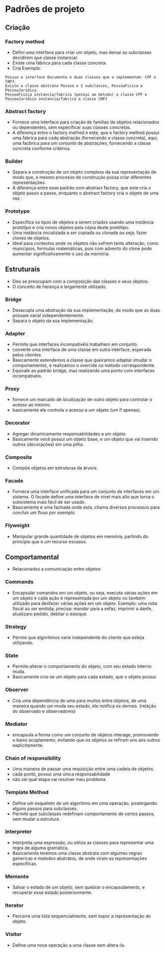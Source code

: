 # Padrões de projeto

## Criação
### Factory method
- Defini uma interface para criar um objeto, mas deixar as subclasses decidirem que classe instanciar.
- Existe uma fábrica para cada classe concreta.
- Cria 
Exemplo:
```
Possuo a interface Documento e duas classes que a implementam: CPF e CNPJ.
Existe a classe abstrata Pessoa e 2 subclasses, PessoaFisica e PessoaJuridica.
PessoaFisica instancia/fabrica (possui um método) a classe CPF e PessoaJuridica instancia/fabrica a classe CNPJ
```

### Abstract factory
- Fornece uma interface para criação de famílias de objetos relacionados ou dependentes, sem especificar suas classes concretas. 
- A diferença entre o factory method e este, que o factory method possui uma fabrica para cada abstração (fornecendo a classe concreta), aqui, uma facbrica para um conjunto de abstrações, fornecendo a classe concreta conforme critérios.

### Builder
- Separa a construção de um objeto complexo da sua representação de modo que, o mesmo processo de construção possa criar diferentes representações.
- A diferença entre esse padrão com abstract factory, que este cria o objeto passo a passo, enquanto o abstract factory cria o objeto de uma vez.

### Prototype
- Especifica os tipos de objetos a serem criados usando uma instância protótipo e cria novos objetos pela cópia deste protótipo.
- Uma instância inicializada a ser copiada ou clonada ou seja, fazer clones de objetos.
- Ideal para contextos onde os objetos não sofrem tanta alteração, como municipios, formulas matemáticas, pois com advento do clone pode aumentar significativamente  o uso da memória.

## Estruturais
- Eles se preocupam com a composição das classes e seus objetos.
- O conceito de herança e largamente utilizado.

### Bridge
- Desacopla uma abstração da sua implementação, de modo que as duas possam varial independentemente.
- Separa o objeto da sua implementação.

### Adapter
- Permite que interfaces incompativéis trabalhem em conjunto.
- converte uma interface de uma classe em outra interface, esperada pelos clientes.
- Basicamente extendemos a classe que queiramos adaptar (mudar o comportamento), e realizamos o override no método correspondente.
- Equivale ao padrão bridge, mas realizando uma ponto com interfaces incompatíveis.

### Proxy
- fornece um marcado de localização de outro objeto para controlar o acesso ao mesmo.
- basicamente ele controla o acesso a um objeto (um if apenas).

### Decorator
- Agregar dinamicamente responsabilidades a um objeto.
- Basicamente você possui um objeto base, e um objeto que vai inserido outros (decorações) em uma pilha.

### Composite
- Compõe objetos em estruturas de árvore.

### Facade
- Fornece uma interface unificada para um conjunto de interfaces em um sistema. O facade define uma interface de nível mais alto que torna o subsistema mais fácil de ser usado.
- Basicamente é uma fachada onde esta, chama diversos processos para concluir um fluxo por exemplo.

### Flyweight
- Manipular grande quantidade de objetos em memória, partindo do princípio que é um recurso escasso.

## Comportamental
- Relacionados a comunicação entre objetos

### Commands
- Encapsular comandos em um objeto, ou seja, executa várias ações em um objeto e cada ação é representada por um objeto ou também utilizado para desfazer várias ações em um objeto. Exemplo: uma nota fiscal ao ser emitida, precisa: mandar para a sefaz, imprimir a danfe, atualizaro pedido, debitar o estoque.

### Strategy
- Permie que algoritimos varie independente do cliente que esteja utilizando.

### State
- Permite alterar o comportamento do objeto, com seu estado interno muda.
- Basicamente cria-se um objeto para cada estado, que o objeto possui.

### Observer
- Cria uma dependência de uma para muitos entre objetos, de uma maneira quando um muda seu estado, ele notifica os demais. (relação do observado e observadores)

### Mediator
- encapsula a forma como um conjunto de objetos interage, promovendo o baixo acoplamento, evitando que os objetos se refiram uns aos outros explicitamente.

### Chain of responsibility
- Uma maneira de passar uma requisição entre uma cadeia de objetos.
- cada ponto, possui uma única responsabilidade
- não sei qual etapa vai resolver meu problema.

### Template Method
- Define um esqueleto de um algoritimo em uma operação, postergando alguns passos para subclasses. 
- Permite que subclasses redefinam comportamento de certos passos, sem mudar a estrutura.

### Interpreter
- Interpreta uma expressão, ou utiliza as classes para representar uma regra de alguma gramática.
- Basicamente teremos uma classe abstrata com algumas regras genericas e metodos abstratos, de onde viram as representações específicas.

### Memento
- Salvar o estado de um objeto, sem quebrar o encapsulamento, e recuperar esse estado posteriormente.

### Iterator
- Percorre uma lista sequencialmente, sem expor a representação do objeto.

### Visitor
- Define uma nova operação a uma classe sem altera-la.

